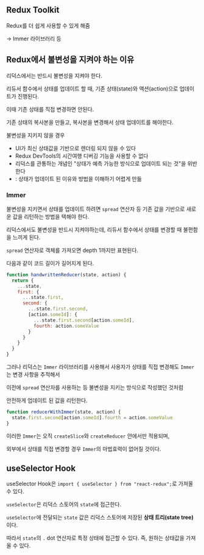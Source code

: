 ## Redux Toolkit
Redux를 더 쉽게 사용할 수 있게 해줌

-> Immer 라이브러리 등 

## Redux에서 불변성을 지켜야 하는 이유
리덕스에서는 반드시 불변성을 지켜야 한다.

리듀서 함수에서 상태를 업데이트 할 때, 기존 상태(state)와 액션(action)으로 업데이트가 진행된다.

이때 기존 상태를 직접 변경하면 안된다.

기존 상태의 복사본을 만들고, 복사본을 변경해서 상태 업데이트를 해야한다.

불변성을 지키지 않을 경우 
- UI가 최신 상태값을 기반으로 렌더링 되지 않을 수 있다
- Redux DevTools의 시간여행 디버깅 기능을 사용할 수 없다
- 리덕스를 관통하는 개념인 "상태가 예측 가능한 방식으로 업데이트 되는 것"을 위반한다 
- : 상태가 업데이트 된 이유와 방법을 이해하기 어렵게 만듦


### Immer
불변성을 지키면서 상태를 업데이트 하려면 `spread` 연산자 등 기존 값을 기반으로 새로운 값을 리턴하는 방법을 택해야 한다.

리덕스에서도 불변성을 반드시 지켜야하는데, 리듀서 함수에서 상태를 변경할 때 불편함을 느끼게 된다.

`spread` 연산자로 객체를 가져오면 depth 1까지만 표현된다. 

다음과 같이 코드 길이가 길어지게 된다.

```Javascript
function handwrittenReducer(state, action) {
  return {
    ...state,
    first: {
      ...state.first,
      second: {
        ...state.first.second,
        [action.someId]: {
          ...state.first.second[action.someId],
          fourth: action.someValue
        }
      }
    }
  }
}
```
그러나 리덕스는 `Immer` 라이브러리를 사용해서 사용자가 상태를 직접 변경해도 `Immer`는 변경 사항을 추적해서 

이전에 `spread` 연산자를 사용하는 등 불변성을 지키는 방식으로 작성했던 것처럼

안전하게 업데이트 된 값을 리턴한다.

```Javascript
function reducerWithImmer(state, action) {
  state.first.second[action.someId].fourth = action.someValue
}
```

이러한 `Immer`는 오직 `createSlice`와 `createReducer` 안에서만 적용되며, 

외부에서 상태를 직접 변경할 경우 `Immer`의 마법효력이 없어질 것이다.


## useSelector Hook
useSelector Hook은 `import { useSelector } from "react-redux";`로 가져올 수 있다.

`useSelector`은 리덕스 스토어의 `state`에 접근한다.

`useSelector`에 전달되는 `state` 값은 리덕스 스토어에 저장된 <strong>상태 트리(state tree)</strong>이다.

따라서 `state`의 `.` dot 연산자로 특정 상태에 접근할 수 있다. 즉, 원하는 상태값을 가져올 수 있다.



